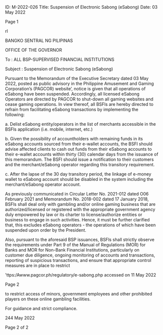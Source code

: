 ID: M-2022-026
Title: Suspension of Electronic Sabong (eSabong)
Date: 03 May 2022

Page 1

rl

BANGKO SENTRAL NG PILIPINAS

OFFICE OF THE GOVERNOR

To : ALL BSP-SUPERVISED FINANCIAL INSTITUTIONS

Subject : Suspension of Electronic Sabong (eSabong)

Pursuant to the Memorandum of the Executive Secretary dated 03 May 2022, posted as public advisory in the Philippine Amusement and Gaming Corporation’s (PAGCOR) website’, notice is given that all operations of eSabong have been suspended. Accordingly, all licensed eSabong Operators are directed by PAGCOR to shut-down all gaming websites and cease gaming operations. In view thereof, all BSFls are hereby directed to refrain from facilitating eSabong transactions by implementing the following:

a. Delist eSabong entity/operators in the list of merchants accessible in the BSFls application (i.e. mobile, internet, etc.)

b. Given the possibility of accountholders with remaining funds in its eSabong accounts sourced from their e-wallet accounts, the BSFI should advise affected clients to cash out funds from their eSabong accounts to their e-wallet accounts within thirty (30) calendar days from the issuance of this memorandum. The BSFI should issue a notification to their customers and the merchant/eSabong operator regarding this transitory requirement.

c. After the lapse of the 30 day transitory period, the linkage of e-money wallet to eSabong account should be disabled in the system including the merchant/eSabong operator account.

As previously communicated in Circular Letter No. 2021-012 dated O06 February 2021 and Memorandum No. 2018-002 dated 17 January 2018, BSFls shall deal only with gambling and/or online gaming business that are authorized/licensed or registered with the appropriate government agency duly empowered by law or its charter to license/authorize entities or business to engage in such activities. Hence, it must be further clarified that, this excludes eSabong operators - the operations of which have been suspended upon order by the President.

Also, pursuant to the aforesaid BSP issuances, BSFls shall strictly observe the requirements under Part 9 of the Manual of Regulations (MOR) for Banks and MOR for Non-Bank Financial Institutions, particularly on customer due diligence, ongoing monitoring of accounts and transactions, reporting of suspicious transactions, and ensure that appropriate control measures are in place to restrict

'ttps:/Awww.pagcor.ph/regulatory/e-sabong.php accessed on 11 May 2022

Page 2

to restrict access of minors, government employees and other prohibited players on these online gambling facilities.

For guidance and strict compliance.

244 May 2022

Page 2 of 2